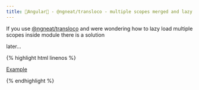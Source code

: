 ```yaml
---
title: 🚀Angular🚀 - @ngneat/transloco - multiple scopes merged and lazy loaded
---
```


If you use [@ngneat/transloco](https://github.com/ngneat/transloco) and were wondering how to lazy load multiple scopes inside module there is a solution

later...

{% highlight html linenos %}

<html>
  <a href="example.com">Example</a>
</html>

{% endhighlight %}
